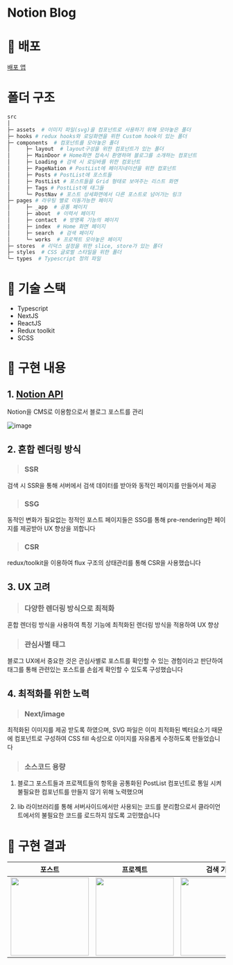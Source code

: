 # Notion Blog

# 🚀 배포

[배포 앱](https://notion-blog-shongs27.vercel.app/)

# 폴더 구조

```sh
src
│
├─ assets  # 이미지 파일(svg)을 컴포넌트로 사용하기 위해 모아놓은 폴더
├─ hooks # redux hooks와 로딩화면을 위한 Custom hook이 있는 폴더
├─ components  # 컴포넌트를 모아놓은 폴더
│     ├─ layout  # layout구성을 위한 컴포넌트가 있는 폴더
│     ├─ MainDoor # Home화면 접속시 환영하며 블로그를 소개하는 컴포넌트
│     ├─ Loading # 검색 시 로딩바를 위한 컴포넌트
│     ├─ PageNation # PostList에 페이지네이션을 위한 컴포넌트
│     ├─ Posts # PostList에 포스트들
│     ├─ PostList # 포스트들을 Grid 형태로 보여주는 리스트 화면
│     ├─ Tags # PostList에 태그들
│     └─ PostNav # 포스트 상세화면에서 다른 포스트로 넘어가는 링크
├─ pages # 라우팅 별로 이동가능한 페이지
│     ├─ _app  # 공통 페이지
│     ├─ about  # 이력서 페이지
│     ├─ contact  # 방명록 기능의 페이지
│     ├─ index  # Home 화면 페이지
│     ├─ search  # 검색 페이지
│     └─ works  # 프로젝트 모아놓은 페이지
├─ stores  # 리덕스 설정을 위한 slice, store가 있는 폴더
├─ styles  # CSS 글로벌 스타일을 위한 폴더
└─ types  # Typescript 정의 파일

```

# 📝 기술 스택

- Typescript
- NextJS
- ReactJS
- Redux toolkit
- SCSS

# 📌 구현 내용

## 1. [Notion API](https://developers.notion.com/reference/intro)

Notion을 CMS로 이용함으로서 블로그 포스트를 관리

![image](https://user-images.githubusercontent.com/55541745/185651801-c957c76c-9ddb-46bf-a09b-7b1e7fd23355.png)

## 2. 혼합 렌더링 방식

> ### SSR

검색 시 SSR을 통해 서버에서 검색 데이터를 받아와 동적인 페이지를 만들어서 제공

> ### SSG

동적인 변화가 필요없는 정적인 포스트 페이지들은 SSG를 통해 pre-rendering한 페이지를 제공받아 UX 향상을 꾀합니다

> ### CSR

redux/toolkit을 이용하여 flux 구조의 상태관리를 통해 CSR을 사용했습니다

## 3. UX 고려

> ### 다양한 렌더링 방식으로 최적화

혼합 렌더링 방식을 사용하여 특정 기능에 최적화된 렌더링 방식을 적용하여 UX 향상

> ### 관심사별 태그

블로그 UX에서 중요한 것은 관심사별로 포스트를 확인할 수 있는 경험이라고 판단하여 태그를 통해 관련있는 포스트를 손쉽게 확인할 수 있도록 구성했습니다

## 4. 최적화를 위한 노력

> ### Next/image

최적화된 이미지를 제공 받도록 하였으며, SVG 파일은 이미 최적화된 벡터요소기 때문에 컴포넌트로 구성하여 CSS fill 속성으로 이미지를 자유롭게 수정하도록 만들었습니다

> ### 소스코드 용량

1. 블로그 포스트들과 프로젝트들의 항목을 공통화된 PostList 컴포넌트로 통일 시켜 불필요한 컴포넌트를 만들지 않기 위해 노력했으며

2. lib 라이브러리를 통해 서버사이드에서만 사용되는 코드를 분리함으로서 클라이언트에서의 불필요한 코드를 로드하지 않도록 고민했습니다

# 📸 구현 결과

|                                                             포스트                                                             |                                                            프로젝트                                                            |                                                           검색 기능                                                            |
| :----------------------------------------------------------------------------------------------------------------------------: | :----------------------------------------------------------------------------------------------------------------------------: | :----------------------------------------------------------------------------------------------------------------------------: |
| <img src="https://user-images.githubusercontent.com/55541745/185759747-8d2f38e3-7e1f-4ee6-96bd-b9e12d1249a5.gif" width="180"/> | <img src="https://user-images.githubusercontent.com/55541745/185759762-082f6ced-ac31-44f2-83d1-76228bc000b3.gif" width="180"/> | <img src="https://user-images.githubusercontent.com/55541745/185759767-176466f9-6067-42ef-a5c7-ba6aece824e8.gif" width="180"/> |

<!-- ## 추가 할 것

- svg 오류 픽스
- share안눌러도 react-notion-x가 렌더링 할 수 있게? (브라우저에서 access user, token2)
- 각 태그 숫자 구하는 API
- seo
- 폴더구조 변경
- table-content
- 로딩화면 로딩 첫번째부터도
- eslint, type 정리
- 테스트 코드 -->
